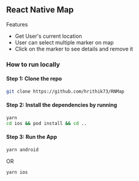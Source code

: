 ## React Native Map

Features

- Get User's current location
- User can select multiple marker on map
- Click on the marker to see details and remove it

### How to run locally

#### Step 1: Clone the repo

```bash
git clone https://github.com/hrithik73/RNMap
```

#### Step 2: Install the dependencies by running

```bash
yarn
cd ios && pod install && cd ..
```

#### Step 3: Run the App

```bash
yarn android
```

OR

```bash
yarn ios
```
